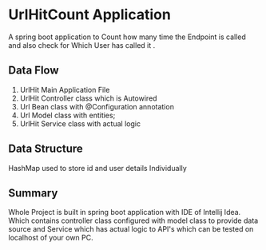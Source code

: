 
# UrlHitCount Application 

A spring boot application to Count how many time the Endpoint is called and also check for Which User has called it .


## Data Flow

1. UrlHit Main Application File
2. UrlHit Controller class which is Autowired
3. Url Bean class with @Configuration annotation
4. Url Model class with entities;
5. UrlHit Service class with actual logic
## Data Structure

HashMap used to store id and user details Individually

## Summary

Whole Project is built in spring boot application with IDE of Intellij Idea. Which contains controller class configured with model class to provide data source and Service which has actual logic to API's which can be tested on localhost of your own PC.
